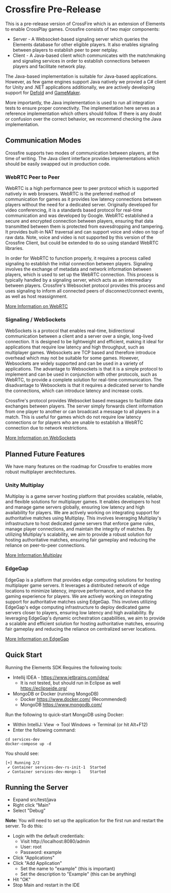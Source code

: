 # Crossfire Pre-Release

This is a pre-release version of CrossFire which is an extension of Elements
to enable CrossPlay games. Crossfire consists of two major components:

* Server - A Websocket-based signaling server which queries the Elements database for other eligible players. It also enables signaling between players to establish peer to peer netplay.
* Client - A Java-based client which communicates with the matchmaking and signaling services in order to establish connections between players and facilitate network play.

The Java-based implementation is suitable for Java-based applications. However, as few 
game engines support Java natively we provied a C# client for Unity and .NET applications
additionally, we are actively developing support for [Defold](https://defold.com/) and [GameMaker](https://gamemaker.io/).

More importantly, the Java implementation is used to run all integration tests to ensure proper connectivity. The implementation here serves as a reference implementation which others should follow. If there is any doubt or confusion over the correct behavior, we recommend checking the Java implementation.

## Communication Modes

Crossfire supports two modes of communication between players, at the time of writing. The Java client interface provides implementations which should be easily swapped out in production code.

### WebRTC Peer to Peer

WebRTC is a high performance peer to peer protocol which is supported natively in web browsers. WebRTC is the preferred method of communication for games as it provides low latency connections between players without the need for a dedicated server. Originally developed for video conferencing, it is a standards based protocol for real-time communication and was developed by Google. WebRTC established a secure and encrypted connection between players, ensuring that data transmitted between them is protected from eavesdropping and tampering. It provides built-in NAT traversal and can support voice and video on top of raw data. Note, voice and video is not supported by this version of the Crossfire Client, but could be extended to do so using standard WebRTC libraries.

In order for WebRTC to function properly, it requires a process called signaling to establish the initial connection between players. Signaling involves the exchange of metadata and network information between players, which is used to set up the WebRTC connection. This process is typically handled by a signaling server, which acts as an intermediary between players. Crossfire's Websocket protocol provides this process and uses signaling to inform all connected peers of disconnect/connect events, as well as host reassignment.

[More Information on WebRTC](https://webrtc.org/)

### Signaling / WebSockets

WebSockets is a protocol that enables real-time, bidirectional communication between a client and a server over a single, long-lived connection. It is designed to be lightweight and efficient, making it ideal for applications that require low latency and high throughput, such as multiplayer games. Websockets are TCP based and therefore introduce overhead which may not be suitable for some games. However, Websockets are widely supported and can be used in a variety of applications. The advantage to Websockets is that it is a simple protocol to implement and can be used in conjunction with other protocols, such as WebRTC, to provide a complete solution for real-time communication. The disadvantage to Websockets is that it requires a dedicated server to handle the connections, which can introduce latency and increase costs.

Crossfire's protocol provides Websocket based messages to facilitate data exchanges between players. The server simply forwards client information from one player to another or can broadcast a message to all players in a match. This is useful for games which do not require low latency connections or for players who are unable to establish a WebRTC connection due to network restrictions.

[More Information on WebSockets](https://developer.mozilla.org/en-US/docs/Web/API/WebSockets_API)

## Planned Future Features

We have many features on the roadmap for Crossfire to enables more robust multiplayer arechitectures.

### Unity Multiplay

Multiplay is a game server hosting platform that provides scalable, reliable, and flexible solutions for multiplayer games. It enables developers to host and manage game servers globally, ensuring low latency and high availability for players. We are actively working on integrating support for authoritative matches using Multiplay. This involves leveraging Multiplay's infrastructure to host dedicated game servers that enforce game rules, manage player connections, and maintain the integrity of matches. By utilizing Multiplay's scalability, we aim to provide a robust solution for hosting authoritative matches, ensuring fair gameplay and reducing the reliance on peer-to-peer connections.

[More Information Multiplay](https://www.unity.com/products/multiplay)

### EdgeGap

EdgeGap is a platform that provides edge computing solutions for hosting multiplayer game servers. It leverages a distributed network of edge locations to minimize latency, improve performance, and enhance the gaming experience for players. We are actively working on integrating support for authoritative matches using EdgeGap. This involves utilizing EdgeGap's edge computing infrastructure to deploy dedicated game servers closer to players, ensuring low latency and high availability. By leveraging EdgeGap's dynamic orchestration capabilities, we aim to provide a scalable and efficient solution for hosting authoritative matches, ensuring fair gameplay and reducing the reliance on centralized server locations.

[More Information on EdgeGap](https://edgegap.com/)

## Quick Start

Running the Elements SDK Requires the following tools:

* Intellij IDEA - https://www.jetbrains.com/idea/
  * It is not tested, but should run in Eclipse as well https://eclipseide.org/
* MongoDB or Docker (running MongoDB)
  * Docker https://www.docker.com/ (Recommended)
  * MongoDB https://www.mongodb.com/

Run the following to quick-start MongoDB using Docker:

* Within IntelliJ: View -> Tool Windows -> Terminal (or hit Alt+F12)
* Enter the following command:
```aiignore
cd services-dev
docker-compose up -d
```
You should see:
```aiignore
[+] Running 2/2
 ✔ Container services-dev-rs-init-1  Started                                   
 ✔ Container services-dev-mongo-1    Started  
```

## Running the Server

* Expand src/test/java
* Right click "Main"
* Select "Debug"

**Note:** You will need to set up the application for the first run and restart
the server. To do this:

* Login with the default credentials:
  * Visit http://localhost:8080/admin
  * User: root
  * Password: example
* Click "Applications"
* Click "Add Application"
  * Set the name to "example" (this is important)
  * Set the description to "Example" (this can be anything)
* Hit "OK"
* Stop Main and restart in the IDE

